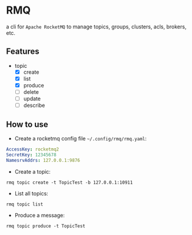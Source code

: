 # RMQ

a cli for `Apache RocketMQ` to manage topics, groups, clusters, acls, brokers, etc.


## Features

- topic
    - [x] create
    - [x] list
    - [x] produce
    - [ ] delete
    - [ ] update
    - [ ] describe

## How to use

* Create a rocketmq config file `~/.config/rmq/rmq.yaml`:

```yaml
AccessKey: rocketmq2
SecretKey: 12345678
NamesrvAddrs: 127.0.0.1:9876
```

* Create a topic:

```shell
rmq topic create -t TopicTest -b 127.0.0.1:10911
```

* List all topics:

```shell
rmq topic list
```

* Produce a message:

```shell
rmq topic produce -t TopicTest
```